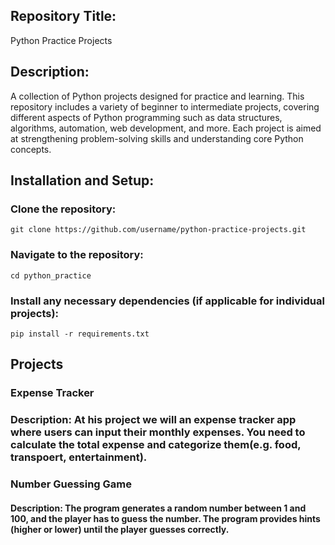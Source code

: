 ## Repository Title:
Python Practice Projects

## Description:
A collection of Python projects designed for practice and learning. This repository includes a variety of beginner to intermediate projects, 
covering different aspects of Python programming such as data structures, algorithms, automation, web development, and more. Each project is 
aimed at strengthening problem-solving skills and understanding core Python concepts.

## Installation and Setup:
### Clone the repository:
``` git clone https://github.com/username/python-practice-projects.git ``` 
### Navigate to the repository:
``` cd python_practice ```
### Install any necessary dependencies (if applicable for individual projects):
``` pip install -r requirements.txt ```

## Projects

### Expense Tracker
### Description: At his project we will an expense tracker app where users can input their monthly expenses. You need to calculate the total expense and categorize them(e.g. food, transpoert, entertainment).

### Number Guessing Game
#### Description: The program generates a random number between 1 and 100, and the player has to guess the number. The program provides hints (higher or lower) until the player guesses correctly.
